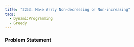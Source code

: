 ```yaml
---
title: "2263: Make Array Non-decreasing or Non-increasing"
tags:
  - DynamicProgramming
  - Greedy
---
```

### Problem Statement

